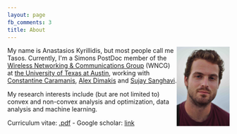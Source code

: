 ```yaml
---
layout: page
fb_comments: 3
title: About
---
```


<img src="/public/me_smaller.jpg" width="120" height="180" align="right">

My name is Anastasios Kyrillidis, but most people call me Tasos. Currently, I'm a Simons 
PostDoc member of the [Wireless Networking & Communications Group](https://wncg.org/) (WNCG) 
at [the University of Texas at Austin](http://www.utexas.edu/), working with 
[Constantine Caramanis](http://users.ece.utexas.edu/~cmcaram/constantine_caramanis/Home.html), 
[Alex Dimakis](http://users.ece.utexas.edu/~dimakis/) and [Sujay Sanghavi](http://users.ece.utexas.edu/~sanghavi/). 

My research interests include (but are not limited to) convex and non-convex analysis and optimization, 
data analysis and machine learning.

Curriculum vitae: [.pdf](/pubs/Various/Anastasios_Kyrillidis_CV_academia.pdf) - Google scholar: [link](http://scholar.google.ch/citations?user=TEGzkZMAAAAJ&hl=en)